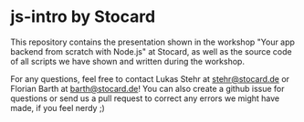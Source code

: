 # js-intro by Stocard

This repository contains the presentation shown in the workshop "Your app backend from scratch with Node.js" at Stocard, as well as the source code of all scripts we have shown and written during the workshop.

For any questions, feel free to contact Lukas Stehr at <stehr@stocard.de> or Florian Barth at <barth@stocard.de>! You can also create a github issue for questions or send us a pull request to correct any errors we might have made, if you feel nerdy ;)